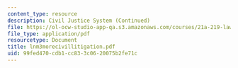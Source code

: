 ```yaml
---
content_type: resource
description: Civil Justice System (Continued)
file: https://ol-ocw-studio-app-qa.s3.amazonaws.com/courses/21a-219-law-and-society-spring-2003/99fed470cdb1cc833c0620075b2fe71c_lnm3morecivillitigation.pdf
file_type: application/pdf
resourcetype: Document
title: lnm3morecivillitigation.pdf
uid: 99fed470-cdb1-cc83-3c06-20075b2fe71c
---
```

